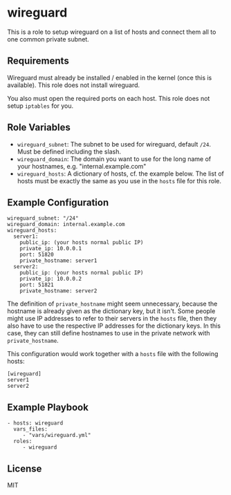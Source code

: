 wireguard
=========

This is a role to setup wireguard on a list of hosts and connect them all
to one common private subnet.

Requirements
------------

Wireguard must already be installed / enabled in the kernel (once this is
available). This role does not install wireguard.

You also must open the required ports on each host. This role does not
setup `iptables` for you.

Role Variables
--------------

- `wireguard_subnet`: The subnet to be used for wireguard, default `/24`. Must
  be defined including the slash.
- `wireguard_domain`: The domain you want to use for the long name of your
  hostnames, e.g. "internal.example.com"
- `wireguard_hosts`: A dictionary of hosts, cf. the example below. The list
  of hosts must be exactly the same as you use in the `hosts` file for this
  role.

Example Configuration
---------------------

    wireguard_subnet: "/24"
    wireguard_domain: internal.example.com
    wireguard_hosts:
      server1:
        public_ip: (your hosts normal public IP)
        private_ip: 10.0.0.1
        port: 51820
        private_hostname: server1
      server2:
        public_ip: (your hosts normal public IP)
        private_ip: 10.0.0.2
        port: 51821
        private_hostname: server2

The definition of `private_hostname` might seem unnecessary, because the
hostname is already given as the dictionary key, but it isn't. Some people
might use IP addresses to refer to their servers in the `hosts` file, then they
also have to use the respective IP addresses for the dictionary keys. In this
case, they can still define hostnames to use in the private network with
`private_hostname`.

This configuration would work together with a `hosts` file with the following
hosts:

    [wireguard]
    server1
    server2

Example Playbook
----------------

    - hosts: wireguard
      vars_files:
         - "vars/wireguard.yml"
      roles:
         - wireguard

License
-------

MIT

